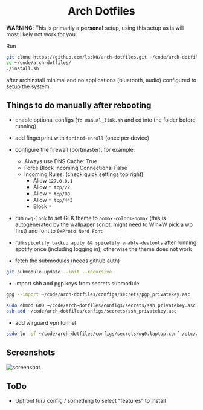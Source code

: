 <div align="center">
  <h1>Arch Dotfiles</h1>
</div>

**WARNING**: This is primarily a **personal** setup, using this setup as is will most likely not work for you.

Run

```bash
git clone https://github.com/lsck0/arch-dotfiles.git ~/code/arch-dotfiles/
cd ~/code/arch-dotfiles/
./install.sh
```

after archinstall minimal and no applications (bluetooth, audio) configured to setup the system.

## Things to do manually after rebooting

- enable optional configs (`fd manual_link.sh` and cd into the folder before running)

- add fingerprint with `fprintd-enroll` (once per device)

- configure the firewall (portmaster), for example:
  - Always use DNS Cache: True
  - Force Block Incoming Connections: False
  - Incoming Rules: (check quick settings top right)
    - Allow `127.0.0.1`
    - Allow `* tcp/22`
    - Allow `* tcp/80`
    - Allow `* tcp/443`
    - Block `*`

- run `nwg-look` to set GTK theme to `oomox-colors-oomox` (this is autogenerated by the wallpaper script, might need to Win+W pick a wp first)
  and font to `0xProto Nerd Font`

- run `spicetify backup apply && spicetify enable-devtools` after running spotify once (including logging in), otherwise the theme does not work

- fetch the submodules (needs github auth)

```bash
git submodule update --init --recursive
```

- import shh and pgp keys from secrets submodule

```bash
gpg --import ~/code/arch-dotfiles/configs/secrets/pgp_privatekey.asc

sudo chmod 600 ~/code/arch-dotfiles/configs/secrets/ssh_privatekey.asc
ssh-add ~/code/arch-dotfiles/configs/secrets/ssh_privatekey.asc
```

- add wirguard vpn tunnel

```bash
sudo ln -sf ~/code/arch-dotfiles/configs/secrets/wg0.laptop.conf /etc/wireguard/wg0.conf
```

## Screenshots

![screenshot](https://raw.githubusercontent.com/lsck0/arch-dotfiles/master/showcase/showcase1.png)

## ToDo

- Upfront tui / config / something to select "features" to install
